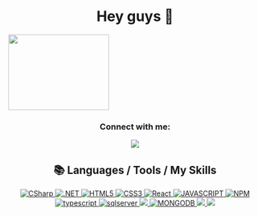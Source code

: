 <h1 align="center">Hey guys 👋</h1>
<img align="center" src="https://media.giphy.com/media/9rtpurjbqiqZXbBBet/giphy.gif" width="200" height="150" />

<h3 align="center">Connect with me:</h3>
<p align="center">
<a href="https://www.linkedin.com/in/mike-fernando3g/" target="blank"><img src="https://img.shields.io/badge/LinkedIn-0077B5?style=for-the-badge&logo=linkedin&logoColor=white">
</a>
</p>

<h2 align="center">📚 Languages / Tools / My Skills </h2>

<p align="center"> 
<!--CSharp-->
  <a href="https://docs.microsoft.com/en-us/dotnet/csharp/" target="_blank">
     <img alt="CSharp" src="https://img.shields.io/badge/CSharp-20232A?style=for-the-badge&logo=csharp&logoColor=512BD4"/>   
  </a>
<!--.NET-->
  <a href="https://docs.microsoft.com/en-us/dotnet/" target="_blank">
    <img alt=".NET" src="https://img.shields.io/badge/.NET-20232A?style=for-the-badge&logo=.NET&logoColor=836FFF"/> 
  </a>
<!--HTML5-->
  <a href="https://www.w3schools.com/html/default.asp" target="_blank">
    <img alt="HTML5" src="https://img.shields.io/badge/HTML5-20232A?style=for-the-badge&logo=html5&logoColor=E34F26"/>
  </a> 
<!--CSS-->
  <a href="https://www.w3schools.com/css/" target="_blank">
    <img alt="CSS3" src="https://img.shields.io/badge/CSS3-20232A?style=for-the-badge&logo=css3&logoColor=1572B6"/>
  </a> 
<!--Angular-->
  <a href="https://react.dev/" target="_blank">
    <img alt="React" src="https://img.shields.io/badge/react-20232A?style=for-the-badge&logo=react&logoColor=00BFFF"/>
  </a>
    <!--Javscript-->
  <a href="https://developer.mozilla.org/en-US/docs/Web/JavaScript" target="_blank">
    <img alt="JAVASCRIPT" src="https://img.shields.io/badge/JavaScript-20232A?style=for-the-badge&logo=javascript&logoColor=F7DF1E"/> 
  </a>
<!--NPM-->
  <a href="https://www.npmjs.com/" target="_blank">
      <img alt="NPM" src="https://img.shields.io/badge/npm-20232A?style=for-the-badge&logo=npm&logoColor=CB3837"/>
  </a>
<!--Typescript-->
  <a href="https://www.typescriptlang.org/" target="_blank">
     <img alt="typescript" src="https://img.shields.io/badge/Typescript-20232A?style=for-the-badge&logo=Typescript&logoColor=3178C6"/>
     
  </a>
<!--sqlserver-->
  <a href="https://www.microsoft.com/pt-br/sql-server" target="_blank">
     <img alt="sqlserver" src="https://img.shields.io/badge/sqlserver-20232A?style=for-the-badge&logo=microsoftsqlserver&logoColor=CC2927)"/>
  </a>
  <!--Docker-->
  <a href="https://www.docker.com/">
    <img src="https://img.shields.io/badge/docker-20232A?style=for-the-badge&logo=docker&logoColor=2496ED"/>
  </a>
<!--MongoDB-->
  <a href="https://docs.mongodb.com/" target="_blank">
     <img alt="MONGODB" src="https://img.shields.io/badge/MongoDB-20232A?style=for-the-badge&logo=MongoDB&logoColor=339933"/>
  </a>
<!--Scrum-->
  <a href="https://www.scrum.org/">
    <img src="https://img.shields.io/badge/Scrum-20232A?style=for-the-badge&logo=clockify&logoColor=3A7C9A"/>
  </a>
<!--Kanban-->
  <a href="https://www.scrum.org/resources/kanban-guide-scrum-teams">
    <img src="https://img.shields.io/badge/Kanban-20232A?style=for-the-badge&logo=pinboard&logoColor=DD0000"/>
  </a>
</p>
